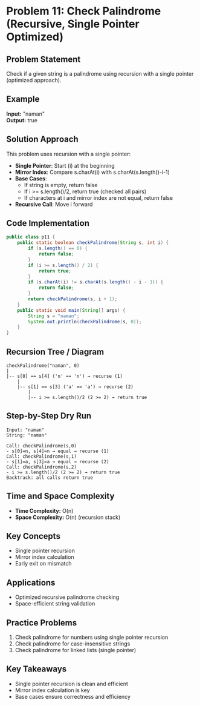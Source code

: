 # Problem 11: Check Palindrome (Recursive, Single Pointer Optimized)

## Problem Statement
Check if a given string is a palindrome using recursion with a single pointer (optimized approach).

## Example
**Input:** "naman"  
**Output:** true

## Solution Approach
This problem uses recursion with a single pointer:
- **Single Pointer**: Start (i) at the beginning
- **Mirror Index**: Compare s.charAt(i) with s.charAt(s.length()-i-1)
- **Base Cases**:
  - If string is empty, return false
  - If i >= s.length()/2, return true (checked all pairs)
  - If characters at i and mirror index are not equal, return false
- **Recursive Call**: Move i forward

## Code Implementation
```java
public class p11 {
    public static boolean checkPalindrome(String s, int i) {
        if (s.length() == 0) {
            return false;
        }
        if (i >= s.length() / 2) {
            return true;
        }
        if (s.charAt(i) != s.charAt(s.length() - i - 1)) {
            return false;
        }
        return checkPalindrome(s, i + 1);
    }
    public static void main(String[] args) {
        String s = "naman";
        System.out.println(checkPalindrome(s, 0));
    }
}
```

## Recursion Tree / Diagram

```
checkPalindrome("naman", 0)
|
|-- s[0] == s[4] ('n' == 'n') → recurse (1)
    |
    |-- s[1] == s[3] ('a' == 'a') → recurse (2)
        |
        |-- i >= s.length()/2 (2 >= 2) → return true
```

## Step-by-Step Dry Run

```
Input: "naman"
String: "naman"

Call: checkPalindrome(s,0)
- s[0]=n, s[4]=n → equal → recurse (1)
Call: checkPalindrome(s,1)
- s[1]=a, s[3]=a → equal → recurse (2)
Call: checkPalindrome(s,2)
- i >= s.length()/2 (2 >= 2) → return true
Backtrack: all calls return true
```

## Time and Space Complexity
- **Time Complexity:** O(n)
- **Space Complexity:** O(n) (recursion stack)

## Key Concepts
- Single pointer recursion
- Mirror index calculation
- Early exit on mismatch

## Applications
- Optimized recursive palindrome checking
- Space-efficient string validation

## Practice Problems
1. Check palindrome for numbers using single pointer recursion
2. Check palindrome for case-insensitive strings
3. Check palindrome for linked lists (single pointer)

## Key Takeaways
- Single pointer recursion is clean and efficient
- Mirror index calculation is key
- Base cases ensure correctness and efficiency